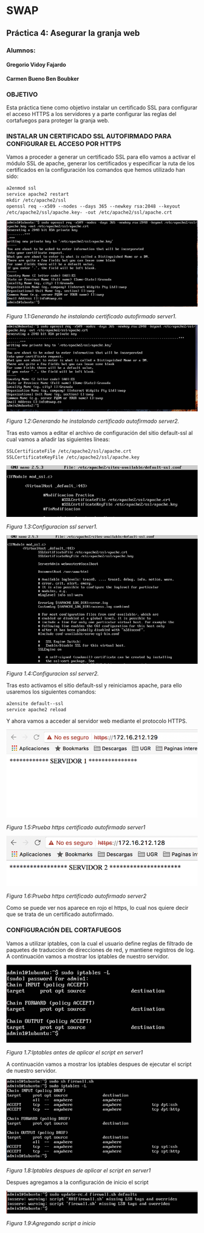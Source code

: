 # SWAP #
## Práctica 4: Asegurar la granja web ##
### Alumnos: ###

#### Gregorio Vidoy Fajardo  ####

#### Carmen Bueno Ben Boubker  ####


### OBJETIVO ###
Esta práctica tiene como objetivo instalar un certificado SSL para configurar el acceso HTTPS a los servidores y a parte configurar las reglas del cortafuegos para proteger la granja web.

### INSTALAR UN CERTIFICADO SSL AUTOFIRMADO PARA CONFIGURAR EL ACCESO POR HTTPS ###

Vamos a proceder a generar un certificado SSL para ello vamos a activar el módulo SSL de apache, generar los certificados y especificar la ruta de los certificados en la configuración los comandos que hemos utilizado han sido:

```
a2enmod ssl
service apache2 restart
mkdir /etc/apache2/ssl
openssl req --x509 --nodes --days 365 --newkey rsa:2048 --keyout
/etc/apache2/ssl/apache.key- -out /etc/apache2/ssl/apache.crt

```
![Imagen][1.1]

*Figura 1.1:Generando he instalando certificado autofirmado server1.*

![Imagen][1.2]

*Figura 1.2:Generando he instalando certificado autofirmado server2.*


Tras esto vamos a editar el archivo de configuración del sitio default-ssl al cual vamos a añadir las siguientes líneas:

```
SSLCertificateFile /etc/apache2/ssl/apache.crt
SSLCertificateKeyFile /etc/apache2/ssl/apache.key
```
![Imagen][1.3]

*Figura 1.3:Configuracion ssl server1.*

![Imagen][1.4]

*Figura 1.4:Configuracion ssl server2.*


Tras esto activamos el sitio default-ssl y reiniciamos apache, para ello usaremos los siguientes comandos:
```
a2ensite default--ssl
service apache2 reload
```
Y ahora vamos a acceder al servidor web mediante el protocolo HTTPS.


![Imagen][1.5]

*Figura 1.5:Prueba https certificado autofirmado server1*

![Imagen][1.6]

*Figura 1.6:Prueba https certificado autofirmado server2*


Como se puede ver nos aparece en rojo el https, lo cual nos quiere decir que se trata de un certificado autofirmado.

### CONFIGURACIÓN DEL CORTAFUEGOS ###

Vamos a utilizar iptables, con la cual el usuario define reglas de filtrado de paquetes de traduccion de direcciones de red, y mantiene registros de log.
A continuación vamos a mostrar los iptables de nuestro servidor.

![Imagen][1.7]

*Figura 1.7:Iptables antes de aplicar el script en server1*


A continuación vamos a mostrar los iptables despues de ejecutar el script de nuestro servidor.

![Imagen][1.8]

*Figura 1.8:Iptables despues de aplicar el script en server1*


Despues agregamos a la configuración de inicio el script

![Imagen][1.9]

*Figura 1.9:Agregando script a inicio*


[1.1]: Imagenes/1.png
[1.2]: Imagenes/2.png
[1.3]: Imagenes/3.png
[1.4]: Imagenes/4.png
[1.5]: Imagenes/5.png
[1.6]: Imagenes/6.png
[1.7]: Imagenes/7.png
[1.8]: Imagenes/8.png
[1.9]: Imagenes/9.png
